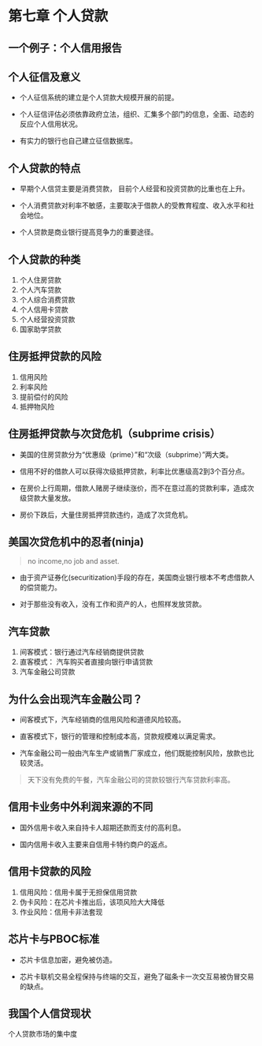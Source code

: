 # 第七章 个人贷款 #

## 一个例子：个人信用报告 ##

## 个人征信及意义 ##
* 个人征信系统的建立是个人贷款大规模开展的前提。

* 个人征信评估必须依靠政府立法，组织、汇集多个部门的信息，全面、动态的反应个人信用状况。

* 有实力的银行也自己建立征信数据库。

## 个人贷款的特点 ##

* 早期个人信贷主要是消费贷款， 目前个人经营和投资贷款的比重也在上升。

* 个人消费贷款对利率不敏感，主要取决于借款人的受教育程度、收入水平和社会地位。

* 个人贷款是商业银行提高竞争力的重要途径。



## 个人贷款的种类 ##
1. 个人住房贷款
2. 个人汽车贷款
3. 个人综合消费贷款
4. 个人信用卡贷款
5. 个人经营投资贷款
6. 国家助学贷款

## 住房抵押贷款的风险 ##

1. 信用风险
2. 利率风险
3. 提前偿付的风险
4. 抵押物风险

## 住房抵押贷款与次贷危机（subprime crisis） ##

* 美国的住房贷款分为“优惠级（prime）”和“次级（subprime）”两大类。

* 信用不好的借款人可以获得次级抵押贷款，利率比优惠级高2到3个百分点。

* 在房价上行周期，借款人赌房子继续涨价，而不在意过高的贷款利率，造成次级贷款大量发放。

* 房价下跌后，大量住房抵押贷款违约，造成了次贷危机。

## 美国次贷危机中的忍者(ninja) ##

> no income,no job and asset.

* 由于资产证券化(securitization)手段的存在，美国商业银行根本不考虑借款人的偿贷能力。

* 对于那些没有收入，没有工作和资产的人，也照样发放贷款。


## 汽车贷款 ##

1. 间客模式：银行通过汽车经销商提供贷款
2. 直客模式： 汽车购买者直接向银行申请贷款
3. 汽车金融公司贷款

## 为什么会出现汽车金融公司？ ##
* 间客模式下，汽车经销商的信用风险和道德风险较高。

* 直客模式下，银行的管理和控制成本高，贷款规模难以满足需求。

* 汽车金融公司一般由汽车生产或销售厂家成立，他们既能控制风险，放款也比较灵活。

> 天下没有免费的午餐，汽车金融公司的贷款较银行汽车贷款利率高。




## 信用卡业务中外利润来源的不同 ##

* 国外信用卡收入来自持卡人超期还款而支付的高利息。

* 国内信用卡收入主要来自信用卡特约商户的返点。

## 信用卡贷款的风险 ##

1. 信用风险：信用卡属于无担保信用贷款
2. 伪卡风险：在芯片卡推出后，该项风险大大降低
3. 作业风险：信用卡非法套现

## 芯片卡与PBOC标准 ##

* 芯片卡信息加密，避免被仿造。

* 芯片卡联机交易全程保持与终端的交互，避免了磁条卡一次交互易被伪冒交易的缺点。

## 我国个人信贷现状 ##

个人贷款市场的集中度

